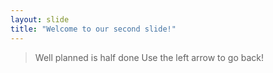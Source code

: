 ```yaml
---
layout: slide
title: "Welcome to our second slide!"
---
```

> Well planned is half done
Use the left arrow to go back!
